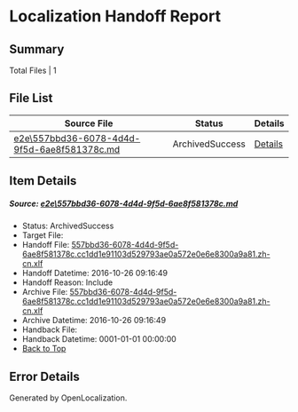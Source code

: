 # <a name='report-top'></a> Localization Handoff Report

## Summary
 Total Files | 1

## File List
 Source File | Status | Details 
 ----------- | ------ | ------- 
 [e2e\557bbd36-6078-4d4d-9f5d-6ae8f581378c.md](https://github.com/OpenLocalizationTestOrg/ol-test0/blob/745cfe69b0cb829b76115b9a760bf84223a31804/e2e/557bbd36-6078-4d4d-9f5d-6ae8f581378c.md) | ArchivedSuccess | [Details](#e7bd2da08ed3c97cee0a5f50eb24037ba141fbee1)

## Item Details
##### <a name='e7bd2da08ed3c97cee0a5f50eb24037ba141fbee1'></a> Source: [e2e\557bbd36-6078-4d4d-9f5d-6ae8f581378c.md](https://github.com/OpenLocalizationTestOrg/ol-test0/blob/745cfe69b0cb829b76115b9a760bf84223a31804/e2e/557bbd36-6078-4d4d-9f5d-6ae8f581378c.md)
* Status: ArchivedSuccess
* Target File: 
* Handoff File: [557bbd36-6078-4d4d-9f5d-6ae8f581378c.cc1dd1e91103d529793ae0a572e0e6e8300a9a81.zh-cn.xlf](https://github.com/OpenLocalizationTestOrg/ol-test0-handoff/blob/b63dc2a1cdcc00f8414ab0bb7e0b105a00f1eaed/ol-handoff/OpenLocalizationTestOrg/ol-test0-zhcn/shujia/ht/557bbd36-6078-4d4d-9f5d-6ae8f581378c.cc1dd1e91103d529793ae0a572e0e6e8300a9a81.zh-cn.xlf)
* Handoff Datetime: 2016-10-26 09:16:49
* Handoff Reason: Include
* Archive File: [557bbd36-6078-4d4d-9f5d-6ae8f581378c.cc1dd1e91103d529793ae0a572e0e6e8300a9a81.zh-cn.xlf](https://github.com/OpenLocalizationTestOrg/ol-test0-handoff/blob/2f92701b436685b2d7563e2e04b3ae6eb14b05c5/ol-archive/OpenLocalizationTestOrg/ol-test0-zhcn/shujia/ht/557bbd36-6078-4d4d-9f5d-6ae8f581378c.cc1dd1e91103d529793ae0a572e0e6e8300a9a81.zh-cn.xlf)
* Archive Datetime: 2016-10-26 09:16:49
* Handback File: 
* Handback Datetime: 0001-01-01 00:00:00
* [Back to Top](#report-top)


## Error Details

Generated by OpenLocalization.
